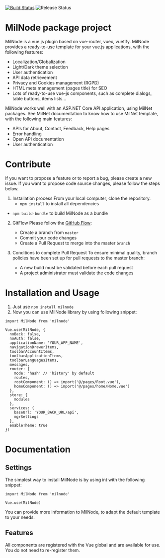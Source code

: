 [![Build Status](https://amilochau.visualstudio.com/GitHub/_apis/build/status/amilochau.MilNode?branchName=master)](https://amilochau.visualstudio.com/GitHub/_build/latest?definitionId=16&branchName=master)
![Release Status](https://amilochau.vsrm.visualstudio.com/_apis/public/Release/badge/71e8ac76-9bb0-4248-a628-de3b3dcdecfa/1/1)

# MilNode package project

MilNode is a vue.js plugin based on vue-router, vuex, vuetify. MilNode provides a ready-to-use template for your vue.js applications, with the following features:
  - Localization/Globalization
  - Light/Dark theme selection
  - User authentication
  - API data retrievement
  - Privacy and Cookies management (RGPD)
  - HTML meta management (pages title) for SEO
  - Lots of ready-to-use vue-js components, such as complete dialogs, table buttons, items lists...

MilNode works well with an ASP.NET Core API application, using MilNet packages. See MilNet documentation to know how to use MilNet template, with the following main features:
  - APIs for About, Contact, Feedback, Help pages
  - Error handling
  - Open API documentation
  - User authentication

# Contribute

If you want to propose a feature or to report a bug, please create a new issue.
If you want to propose code source changes, please follow the steps below.

1. Installation process
From your local computer, clone the repository.
	- `npm install` to install all dependencies
  - `npm build-bundle` to build MilNode as a bundle

2. GitFlow
Please follow the [GitHub Flow](https://guides.github.com/introduction/flow/):
   - Create a branch from `master`
   - Commit your code changes
   - Create a Pull Request to merge into the master `branch`

3. Conditions to complete Pull Request
To ensure minimal quality, branch policies have been set up for pull requests to the master branch:
   - A new build must be validated before each pull request
   - A project administrator must validate the code changes

# Installation and Usage

1. Just use `npm install milnode`
2. Now you can use MilNode library by using following snippet:
```
import MilNode from 'milnode'

Vue.use(MilNode, {
  noBack: false,
  noAuth: false,
  applicationName: 'YOUR_APP_NAME',
  navigationDrawerItems,
  toolbarAccountItems,
  toolbarApplicationItems,
  toolbarLanguagesItems,
  messages,
  router: {
    mode: 'hash' // 'history' by default
    routes,
    rootComponent: () => import('@/pages/Root.vue'),
    homeComponent: () => import('@/pages/home/Home.vue')
  },
  store: {
    modules
  },
  services: {
    baseUrl: 'YOUR_BACK_URL/api',
    mgrSettings
  },
  enableTheme: true
})
```

# Documentation

## Settings

The simplest way to install MilNode is by using int with the following snippet:
```
import MilNode from 'milnode'

Vue.use(MilNode)
```

You can provide more information to MilNode, to adapt the default template to your needs.

## Features

All components are registered with the Vue global and are available for use. You do not need to re-register them.
